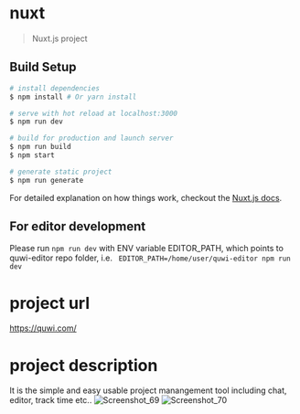 # nuxt

> Nuxt.js project

## Build Setup

``` bash
# install dependencies
$ npm install # Or yarn install

# serve with hot reload at localhost:3000
$ npm run dev

# build for production and launch server
$ npm run build
$ npm start

# generate static project
$ npm run generate
```

For detailed explanation on how things work, checkout the [Nuxt.js docs](https://github.com/nuxt/nuxt.js).

## For editor development
Please run ```npm run dev``` with ENV variable EDITOR_PATH, which points to quwi-editor repo folder, i.e.
``` EDITOR_PATH=/home/user/quwi-editor npm run dev```

# project url
https://quwi.com/

# project description
It is the simple and easy usable project manangement tool including chat, editor, track time etc..
![Screenshot_69](https://user-images.githubusercontent.com/52229166/75606715-6db5f880-5aa4-11ea-8ffa-61f1f31c1398.png)
![Screenshot_70](https://user-images.githubusercontent.com/52229166/75606717-6ee72580-5aa4-11ea-8707-4802c16abd83.png)
